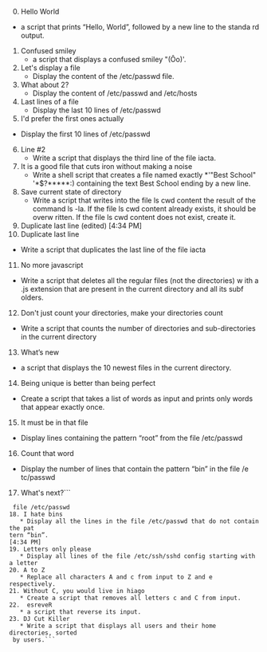  0. Hello World
   * a script that prints “Hello, World”, followed by a new line to the standa
rd output.
1. Confused smiley
   * a script that displays a confused smiley "(Ôo)'.
2. Let's display a file
   * Display the content of the /etc/passwd file.
3. What about 2?
   * Display the content of /etc/passwd and /etc/hosts
4. Last lines of a file
   * Display the last 10 lines of /etc/passwd
5.  I'd prefer the first ones actually
   * Display the first 10 lines of /etc/passwd
6. Line #2
   * Write a script that displays the third line of the file iacta.
7. It is a good file that cuts iron without making a noise
   * Write a shell script that creates a file named exactly *\'"Best School"
'\*$?*****:) containing the text Best School ending by a new line.
8. Save current state of directory
   * Write a script that writes into the file ls cwd content the result of the
 command ls -la. If the file ls cwd content already exists, it should be overw
ritten. If the file ls cwd content does not exist, create it.
9. Duplicate last line (edited)
[4:34 PM]
10. Duplicate last line
   * Write a script that duplicates the last line of the file iacta
11. No more javascript
   * Write a script that deletes all the regular files (not the directories) w
ith a .js extension that are present in the current directory and all its subf
olders.
12. Don't just count your directories, make your directories count
   * Write a script that counts the number of directories and sub-directories 
in the current directory
13.  What’s new
   *  a script that displays the 10 newest files in the current directory.
14.  Being unique is better than being perfect
   * Create a script that takes a list of words as input and prints only words
 that appear exactly once.
15. It must be in that file
   * Display lines containing the pattern “root” from the file /etc/passwd
16.  Count that word
   * Display the number of lines that contain the pattern “bin” in the file /e
tc/passwd
17. What's next?```
```* Display lines containing the pattern “root” and 3 lines after them in the
 file /etc/passwd
18. I hate bins
   * Display all the lines in the file /etc/passwd that do not contain the pat
tern “bin”.
[4:34 PM]
19. Letters only please
   * Display all lines of the file /etc/ssh/sshd config starting with a letter
20. A to Z
   * Replace all characters A and c from input to Z and e respectively.
21. Without C, you would live in hiago
   * Create a script that removes all letters c and C from input.
22.  esreveR
   * a script that reverse its input.
23. DJ Cut Killer
   * Write a script that displays all users and their home directories, sorted
 by users.```

